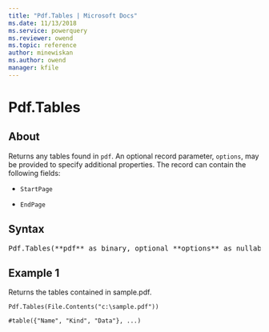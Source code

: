 ```yaml
---
title: "Pdf.Tables | Microsoft Docs"
ms.date: 11/13/2018
ms.service: powerquery
ms.reviewer: owend
ms.topic: reference
author: minewiskan
ms.author: owend
manager: kfile
---
```

# Pdf.Tables

  
## About  
Returns any tables found in `pdf`. An optional record parameter, `options`, may be provided to specify additional properties. The record can contain the following fields: 

- `StartPage`

- `EndPage`
  
## Syntax

<pre>
Pdf.Tables(**pdf** as binary, optional **options** as nullable record) as table
</pre>
  
## Example 1

Returns the tables contained in sample.pdf.

```powerquery-m
Pdf.Tables(File.Contents("c:\sample.pdf"))
```

`#table({"Name", "Kind", "Data"}, ...)`
